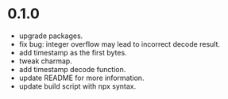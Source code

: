 # 0.1.0

 - upgrade packages.
 - fix bug: integer overflow may lead to incorrect decode result.
 - add timestamp as the first bytes.
 - tweak charmap.
 - add timestamp decode function.
 - update README for more information.
 - update build script with npx syntax.
